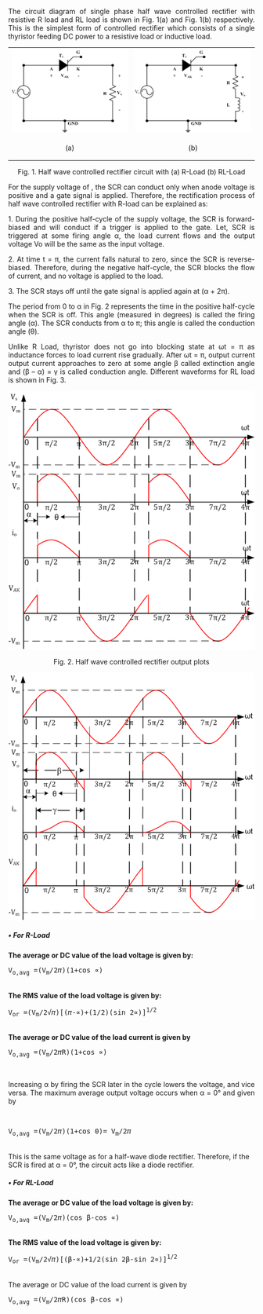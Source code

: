 <p align = "justify">The circuit diagram of single phase half wave controlled rectifier with resistive R load and RL load is shown in Fig. 1(a) and Fig. 1(b) respectively. This is the simplest form of controlled rectifier which consists of a single thyristor feeding DC power to a resistive load or inductive load.</p>
<table>
  <tr>
    <td><img src="images/1.png"></td>
  <td><img src="images/2.png"></td>
  </tr>
  <tr>
    <td><p align = "center">(a)</p></td>
  <td><p align = "center">(b)</p></td>
  </tr>
  </table>
  <p align = "center">Fig. 1. Half wave controlled rectifier circuit with (a) R-Load (b) RL-Load</p>
<p align = "justify">For the supply voltage of  , the SCR can conduct only when anode voltage is positive and a gate signal is applied. Therefore, the rectification process of half wave controlled rectifier with R-load can be explained as:</p>
<p align = "justify">1.	During the positive half-cycle of the supply voltage, the SCR is forward-biased and will conduct if a trigger is applied to the gate. Let, SCR is triggered at some firing angle α, the load current flows and the output voltage Vo will be the same as the input voltage. </p>
<p align = "justify">2.	At time t = π, the current falls natural to zero, since the SCR is reverse-biased. Therefore, during the negative half-cycle, the SCR blocks the flow of current, and no voltage is applied to the load. </p>
<p align = "justify">3.	The SCR stays off until the gate signal is applied again at (α + 2π). </p>
<p align = "justify">The period from 0 to α in Fig. 2 represents the time in the positive half-cycle when the SCR is off. This angle (measured in degrees) is called the firing angle (α). The SCR conducts from α to π; this angle is called the conduction angle (θ).</p>
<p align = "justify">Unlike R Load, thyristor does not go into blocking state at ωt = π as inductance forces to load current rise gradually. After ωt = π, output current output current approaches to zero at some angle β called extinction angle and (β – α) = γ is called conduction angle. Different waveforms for RL load is shown in Fig. 3.</p>
 <p align = "center"> <img src="images/3.png"></p>
   <p align = "center">Fig. 2. Half wave controlled rectifier output plots</p>
  <img src="images/4.PNG"><br>
<h5>•	For R-Load</h5>
<b>The average or DC value of the load voltage is given by: </b><br>
<p align ="center"><pre>V<sub>o,avg</sub> =(V<sub>m</sub>/2&#120587;)(1+cos &prop;)                                                               (1)</pre></p><br>
<b>The RMS value of the load voltage is given by: </b><br>
<p align ="center"><pre>V<sub>or</sub> =(V<sub>m</sub>/2&radic;&#120587;)[(&#120587;-&prop;)+(1/2)(sin 2&prop;)]<sup>1/2</sup>                                                 (2)</pre></p><br>
<b>The average or DC value of the load current is given by</b><br>
<p align ="center"><pre>V<sub>o,avg</sub> =(V<sub>m</sub>/2&#120587;R)(1+cos &prop;)                                                              (3)</pre></p><br>
<p align ="justify">Increasing α by firing the SCR later in the cycle lowers the voltage, and vice versa. The maximum average output voltage occurs when α = 0° and given by</p><br><p align = "center"><pre>V<sub>o,avg</sub> =(V<sub>m</sub>/2&#120587;)(1+cos 0)= V<sub>m</sub>/2&#120587;                                                         (4)</pre></p><br>
This is the same voltage as for a half-wave diode rectifier. Therefore, if the SCR is fired at α = 0°, the circuit acts like a diode rectifier.<br>
<h5>•	For RL-Load</h5>
<b>The average or DC value of the load voltage is given by: </b><br>
<p align = "center"><pre>V<sub>o,avg</sub> =(V<sub>m</sub>/2&#120587;)(cos &#946;-cos &prop;)                                                            (5)</pre></p><br>
<b>The RMS value of the load voltage is given by: </b><br>
<p align = "center"><pre>V<sub>or</sub> =(V<sub>m</sub>/2&radic;&#120587;)[(&#946;-&prop;)+1/2(sin 2&#946;-sin 2&prop;)]<sup>1/2</sup>                                          (6)</pre></p><br>
The average or DC value of the load current is given by<br>
<p align = "center"><pre>V<sub>o,avg</sub> =(V<sub>m</sub>/2&#120587;R)(cos &#946;-cos &prop;)                                                            (7)</pre></p><br>
                                                                                    
                                                                                    
                                                                                    


